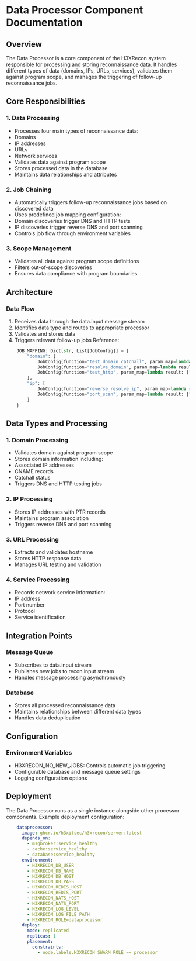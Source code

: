 # Data Processor Component Documentation
## Overview
The Data Processor is a core component of the H3XRecon system responsible for processing and storing reconnaissance data. It handles different types of data (domains, IPs, URLs, services), validates them against program scope, and manages the triggering of follow-up reconnaissance jobs.
## Core Responsibilities
### 1. Data Processing
- Processes four main types of reconnaissance data:
- Domains
- IP addresses
- URLs
- Network services
- Validates data against program scope
- Stores processed data in the database
- Maintains data relationships and attributes
### 2. Job Chaining
- Automatically triggers follow-up reconnaissance jobs based on discovered data
- Uses predefined job mapping configuration:
- Domain discoveries trigger DNS and HTTP tests
- IP discoveries trigger reverse DNS and port scanning
- Controls job flow through environment variables
### 3. Scope Management
- Validates all data against program scope definitions
- Filters out-of-scope discoveries
- Ensures data compliance with program boundaries
## Architecture
### Data Flow
1. Receives data through the data.input message stream
2. Identifies data type and routes to appropriate processor
3. Validates and stores data
4. Triggers relevant follow-up jobs
Reference:
```python:src/h3xrecon/server/dataprocessor.py
    JOB_MAPPING: Dict[str, List[JobConfig]] = {
        "domain": [
            JobConfig(function="test_domain_catchall", param_map=lambda result: {"target": result.lower()}),
            JobConfig(function="resolve_domain", param_map=lambda result: {"target": result.lower()}),
            JobConfig(function="test_http", param_map=lambda result: {"target": result.lower()})
        ],
        "ip": [
            JobConfig(function="reverse_resolve_ip", param_map=lambda result: {"target": result.lower()}),
            JobConfig(function="port_scan", param_map=lambda result: {"target": result.lower()})
        ]
    }
```
## Data Types and Processing
### 1. Domain Processing
- Validates domain against program scope
- Stores domain information including:
- Associated IP addresses
- CNAME records
- Catchall status
- Triggers DNS and HTTP testing jobs
### 2. IP Processing
- Stores IP addresses with PTR records
- Maintains program association
- Triggers reverse DNS and port scanning
### 3. URL Processing
- Extracts and validates hostname
- Stores HTTP response data
- Manages URL testing and validation
### 4. Service Processing
- Records network service information:
- IP address
- Port number
- Protocol
- Service identification
## Integration Points
### Message Queue
- Subscribes to data.input stream
- Publishes new jobs to recon.input stream
- Handles message processing asynchronously
### Database
- Stores all processed reconnaissance data
- Maintains relationships between different data types
- Handles data deduplication
## Configuration
### Environment Variables
- H3XRECON_NO_NEW_JOBS: Controls automatic job triggering
- Configurable database and message queue settings
- Logging configuration options
## Deployment
The Data Processor runs as a single instance alongside other processor components. Example deployment configuration:
```yaml:docker_swarm/docker-compose.swarm.yaml
    dataprocessor:
      image: ghcr.io/h3xitsec/h3xrecon/server:latest
      depends_on:
        - msgbroker:service_healthy
        - cache:service_healthy
        - database:service_healthy
      environment:
        - H3XRECON_DB_USER
        - H3XRECON_DB_NAME
        - H3XRECON_DB_HOST
        - H3XRECON_DB_PASS
        - H3XRECON_REDIS_HOST
        - H3XRECON_REDIS_PORT
        - H3XRECON_NATS_HOST
        - H3XRECON_NATS_PORT
        - H3XRECON_LOG_LEVEL
        - H3XRECON_LOG_FILE_PATH
        - H3XRECON_ROLE=dataprocessor
      deploy:
        mode: replicated
        replicas: 1
        placement:
          constraints:
            - node.labels.H3XRECON_SWARM_ROLE == processor
```